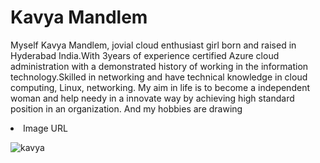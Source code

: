 <h1> Kavya Mandlem </h1>
<p> Myself Kavya Mandlem, jovial cloud enthusiast girl born and raised in Hyderabad India.With 3years of experience certified Azure cloud administration with a demonstrated history of working in the information technology.Skilled in networking and have technical knowledge in cloud computing, Linux, networking. My aim in life is to become a independent woman and help needy in a innovate way by achieving high standard position in an organization. And my hobbies are drawing  
<li> Image URL </li>


![kavya](https://user-images.githubusercontent.com/98142665/152076588-66ae3768-8283-4d08-8809-dd5041924931.jpeg)